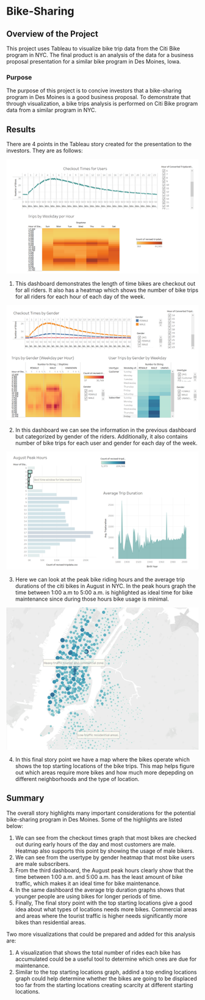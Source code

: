 # Bike-Sharing

## Overview of the Project

This project uses Tableau to visualize bike trip data from the Citi Bike program in NYC. The final product is an analysis of the data for a business proposal presentation for a similar bike program in Des Moines, Iowa. 

### Purpose

The purpose of this project is to concive investors that a bike-sharing program in Des Moines is a good business proposal. To demonstrate that through visualization, a bike trips analysis is performed on Citi Bike program data from a similar program in NYC.

## Results

There are 4 points in the Tableau story created for the presentation to the investors. They are as follows:

![Dashboard 1](https://github.com/Zarif601/Bike-Sharing/blob/main/Images/Dashboard%201.PNG)

1. This dashboard demonstrates the length of time bikes are checkout out for all riders. It also has a heatmap which shows the number of bike trips for all riders for each hour of each day of the week.

![Dashboard 2](https://github.com/Zarif601/Bike-Sharing/blob/main/Images/Dashboard%202.PNG)

2. In this dashboard we can see the information in the previous dashboard but categorized by gender of the riders. Additionally, it also contains number of bike trips for each user and gender for each day of the week.

![Dashboard 3](https://github.com/Zarif601/Bike-Sharing/blob/main/Images/Dashboard%203.PNG)

3. Here we can look at the peak bike riding hours and the average trip durations of the citi bikes in August in NYC. In the peak hours graph the time between 1:00 a.m to 5:00 a.m. is highlighted as ideal time for bike maintenance since during those hours bike usage is minimal.

![Point 4](https://github.com/Zarif601/Bike-Sharing/blob/main/Images/Point%204.PNG)

4. In this final story point we have a map where the bikes operate which shows the top starting locations of the bike trips. This map helps figure out which areas require more bikes and how much more depepding on different neighborhoods and the type of location.

## Summary

The overall story highlights many important considerations for the potential bike-sharing program in Des Moines. Some of the highlights are listed below:

1. We can see from the checkout times graph that most bikes are checked out during early hours of the day and most customers are male. Heatmap also supports this point by showing the usage of male bikers. 
2. We can see from the usertype by gender heatmap that most bike users are male subscribers.
3. From the third dashboard, the August peak hours clearly show that the time between 1:00 a.m. and 5:00 a.m. has the least amount of bike traffic, which makes it an ideal time for bike maintenance.
4. In the same dashboard the average trip duration graphs shows that younger people are using bikes for longer periods of time.
5. Finally, The final story point with the top starting locations give a good idea about what types of locations needs more bikes. Commercial areas and areas where the tourist traffic is higher needs significantly more bikes than residential areas.

Two more visualizations that could be prepared and added for this analysis are:

1. A visualization that shows the total number of rides each bike has accumulated could be a useful tool to determine which ones are due for maintenance.
2. Similar to the top starting locations graph, addind a top ending locations graph could help determine whether the bikes are going to be displaced too far from the starting locations creating scarcity at different starting locations.
